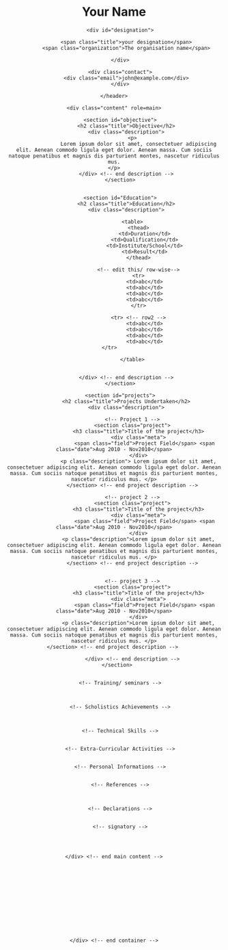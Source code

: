 <!DOCTYPE HTML>
<html lang="en-US">
<head>
	<meta charset="UTF-8">
	<title></title>
	
	
</head>
<body>
	<div class="container">
	<header>
		<h1 id="name">Your Name</h1>
		
		<div id="designation">
		
			<span class="title">your designation</span>
			<span class="organization">The organisation name</span>
		
		</div>
		
		<div class="contact">
			<div class="email">john@example.com</div>
		</div>
		
	</header>
	
	<div class="content" role=main>
	
		<section id="objective">
			<h2 class="title">Objective</h2>
			<div class="description">
				<p>
					Lorem ipsum dolor sit amet, consectetuer adipiscing elit. Aenean commodo ligula eget dolor. Aenean massa. Cum sociis natoque penatibus et magnis dis parturient montes, nascetur ridiculus mus.
				</p>			
			</div> <!-- end description -->
		</section>
		
		
		<section id="Education">
			<h2 class="title">Education</h2>
			<div class="description">
				
				<table>
					<thead>
						<td>Duration</td>
						<td>Qualification</td>
						<td>Institute/School</td>
						<td>Result</td>
					</thead>
					
					<!-- edit this/ row-wise-->
					<tr>
						<td>abc</td>
						<td>abc</td>
						<td>abc</td>
						<td>abc</td>
					</tr>
					
					<tr> <!-- row2 -->
						<td>abc</td>
						<td>abc</td>
						<td>abc</td>
						<td>abc</td>
					</tr>					
					
				</table>
			
			
			</div> <!-- end description -->
		</section>
			
		<section id="projects">
			<h2 class="title">Projects Undertaken</h2>
			<div class="description">
				
				<!-- Project 1 -->
				<section class="project">
					<h3 class="title">Title of the project</h3>
					<div class="meta">
						<span class="field">Project Field</span> <span class="date">Aug 2010 - Nov2010</span>
					</div>
					<p class="description"> Lorem ipsum dolor sit amet, consectetuer adipiscing elit. Aenean commodo ligula eget dolor. Aenean massa. Cum sociis natoque penatibus et magnis dis parturient montes, nascetur ridiculus mus. </p>
				</section> <!-- end project description -->
				
				<!-- project 2 -->
				<section class="project">
					<h3 class="title">Title of the project</h3>
					<div class="meta">
						<span class="field">Project Field</span> <span class="date">Aug 2010 - Nov2010</span>
					</div>
					<p class="description">Lorem ipsum dolor sit amet, consectetuer adipiscing elit. Aenean commodo ligula eget dolor. Aenean massa. Cum sociis natoque penatibus et magnis dis parturient montes, nascetur ridiculus mus. </p>
				</section> <!-- end project description -->


				<!-- project 3 -->
				<section class="project">
					<h3 class="title">Title of the project</h3>
					<div class="meta">
						<span class="field">Project Field</span> <span class="date">Aug 2010 - Nov2010</span>
					</div>
					<p class="description">Lorem ipsum dolor sit amet, consectetuer adipiscing elit. Aenean commodo ligula eget dolor. Aenean massa. Cum sociis natoque penatibus et magnis dis parturient montes, nascetur ridiculus mus. </p>
				</section> <!-- end project description -->				
				
				</div> <!-- end description -->
		</section>	
	

		<!-- Training/ seminars -->
		
		
		
		<!-- Scholistics Achievements -->
		
		
		
		<!-- Technical Skills -->
		
		
		<!-- Extra-Curricular Activities -->
		
		
		<!-- Personal Informations -->
		
		
		<!-- References -->
		
		
		
		<!-- Declarations -->

	
		<!-- signatory -->
	
	
	
	
	</div> <!-- end main content -->
	
	
	
	
	
	
	
	
	
	
	
	
	
	</div> <!-- end container -->
	
</body>
</html>


